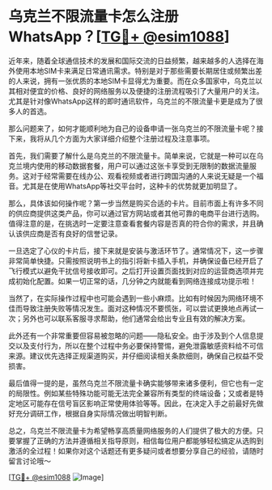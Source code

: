 # 乌克兰不限流量卡怎么注册WhatsApp？[[TG💪+ @esim1088](https://t.me/s/esim1088)]

近年来，随着全球通信技术的发展和国际交流的日益频繁，越来越多的人选择在海外使用本地SIM卡来满足日常通讯需求。特别是对于那些需要长期居住或频繁出差的人来说，拥有一张优质的本地SIM卡显得尤为重要。而在众多国家中，乌克兰以其相对便宜的价格、良好的网络服务以及便捷的注册流程吸引了大量用户的关注。尤其是针对像WhatsApp这样的即时通讯软件，乌克兰的不限流量卡更是成为了很多人的首选。

那么问题来了，如何才能顺利地为自己的设备申请一张乌克兰的不限流量卡呢？接下来，我将从几个方面为大家详细介绍整个注册过程及注意事项。

首先，我们需要了解什么是乌克兰的不限流量卡。简单来说，它就是一种可以在乌克兰境内使用的移动数据套餐，用户可以通过这张卡享受到无限制的数据流量服务。这对于经常需要在线办公、观看视频或者进行跨国沟通的人来说无疑是一个福音。尤其是在使用WhatsApp等社交平台时，这种卡的优势就更加明显了。

那么，具体该如何操作呢？第一步当然是购买合适的卡片。目前市面上有许多不同的供应商提供这类产品，你可以通过官方网站或者其他可靠的电商平台进行选购。值得注意的是，在挑选时一定要注意查看套餐内容是否真的符合你的需求，并且确认该供应商是否有良好的信誉记录。

一旦选定了心仪的卡片后，接下来就是安装与激活环节了。通常情况下，这一步骤非常简单快捷。只需按照说明书上的指引将新卡插入手机，并确保设备已经开启了飞行模式以避免干扰信号接收即可。之后打开设置页面找到对应的运营商选项并完成初始化配置。如果一切正常的话，几分钟之内就能看到网络连接成功提示啦！

当然了，在实际操作过程中也可能会遇到一些小麻烦。比如有时候因为网络环境不佳而导致注册失败等情况发生。面对这种情况不要慌张，可以尝试更换地点再试一次；另外也可以联系客服寻求帮助，他们通常会给出专业且有效的解决方案。

此外还有一个非常重要但容易被忽略的问题——隐私安全。由于涉及到个人信息提交以及支付行为，所以在整个过程中务必要保持警惕，避免泄露敏感资料给不可信来源。建议优先选择正规渠道购买，并仔细阅读相关条款细则，确保自己权益不受损害。

最后值得一提的是，虽然乌克兰不限流量卡确实能够带来诸多便利，但它也有一定的局限性。例如某些特殊功能可能无法完全兼容所有类型的终端设备；又或者是特定地区可能存在信号盲区影响正常使用体验等等。因此，在决定入手之前最好先做好充分调研工作，根据自身实际情况做出明智判断。

总之，乌克兰不限流量卡为希望畅享高质量网络服务的人们提供了极大的方便。只要掌握了正确的方法并遵循相关指导原则，相信每位用户都能够轻松搞定从选购到激活的全过程！如果你对这个话题还有更多疑问或者想要分享自己的经验，请随时留言讨论哦～

[[TG💪+ @esim1088](https://t.me/s/esim1088) ![Image](https://i.postimg.cc/4NQfJmqS/Snipaste-2025-05-13-00-14-12.png)]